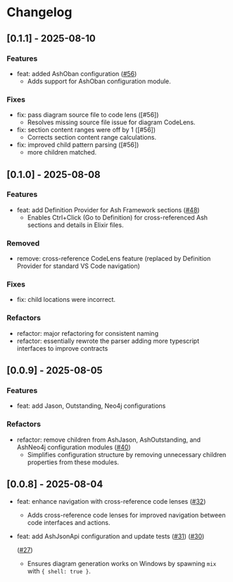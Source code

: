 # Changelog

## [0.1.1] - 2025-08-10

### Features

- feat: added AshOban configuration
  ([#56](https://github.com/ketupia/ash-studio-vscode-extension/pull/56))
  - Adds support for AshOban configuration module.

### Fixes

- fix: pass diagram source file to code lens ([#56])
  - Resolves missing source file issue for diagram CodeLens.
- fix: section content ranges were off by 1 ([#56])
  - Corrects section content range calculations.
- fix: improved child pattern parsing ([#56])
  - more children matched.

## [0.1.0] - 2025-08-08

### Features

- feat: add Definition Provider for Ash Framework sections
  ([#48](https://github.com/ketupia/ash-studio-vscode-extension/pull/48))
  - Enables Ctrl+Click (Go to Definition) for cross-referenced Ash sections and details in Elixir
    files.

### Removed

- remove: cross-reference CodeLens feature (replaced by Definition Provider for standard VS Code
  navigation)

### Fixes

- fix: child locations were incorrect.

### Refactors

- refactor: major refactoring for consistent naming
- refactor: essentially rewrote the parser adding more typescript interfaces to improve contracts

## [0.0.9] - 2025-08-05

### Features

- feat: add Jason, Outstanding, Neo4j configurations

### Refactors

- refactor: remove children from AshJason, AshOutstanding, and AshNeo4j configuration modules
  ([#40](https://github.com/ketupia/ash-studio-vscode-extension/pull/40))
  - Simplifies configuration structure by removing unnecessary children properties from these
    modules.

## [0.0.8] - 2025-08-04

- feat: enhance navigation with cross-reference code lenses
  ([#32](https://github.com/ketupia/ash-studio-vscode-extension/pull/32))
  - Adds cross-reference code lenses for improved navigation between code interfaces and actions.
- feat: add AshJsonApi configuration and update tests
  ([#31](https://github.com/ketupia/ash-studio-vscode-extension/pull/31))
  ([#30](https://github.com/ketupia/ash-studio-vscode-extension/pull/30))

  ([#27](https://github.com/ketupia/ash-studio-vscode-extension/pull/27))
  - Ensures diagram generation works on Windows by spawning `mix` with `{ shell: true }`.
